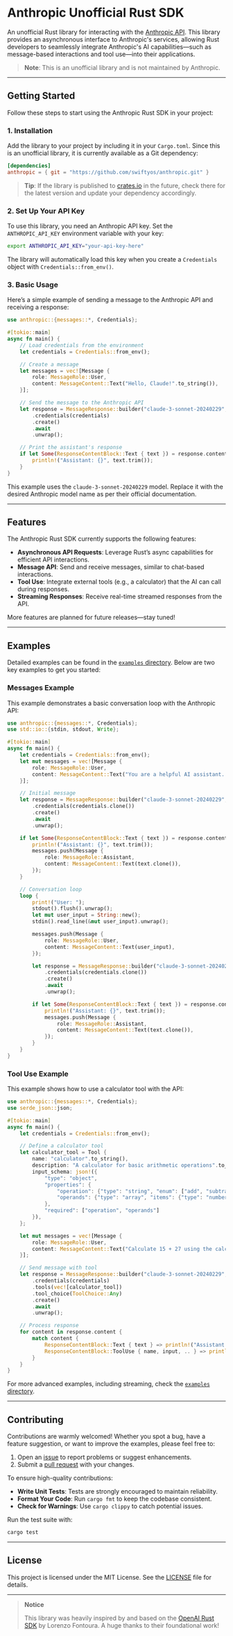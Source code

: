 # Anthropic Unofficial Rust SDK

An unofficial Rust library for interacting with the [Anthropic API](https://www.anthropic.com/api). This library provides an asynchronous interface to Anthropic's services, allowing Rust developers to seamlessly integrate Anthropic's AI capabilities—such as message-based interactions and tool use—into their applications.

> **Note**: This is an unofficial library and is not maintained by Anthropic.

---

## Getting Started

Follow these steps to start using the Anthropic Rust SDK in your project:

### 1. Installation

Add the library to your project by including it in your `Cargo.toml`. Since this is an unofficial library, it is currently available as a Git dependency:

```toml
[dependencies]
anthropic = { git = "https://github.com/swiftyos/anthropic.git" }
```

> **Tip**: If the library is published to [crates.io](https://crates.io) in the future, check there for the latest version and update your dependency accordingly.

### 2. Set Up Your API Key

To use this library, you need an Anthropic API key. Set the `ANTHROPIC_API_KEY` environment variable with your key:

```sh
export ANTHROPIC_API_KEY="your-api-key-here"
```

The library will automatically load this key when you create a `Credentials` object with `Credentials::from_env()`.

### 3. Basic Usage

Here’s a simple example of sending a message to the Anthropic API and receiving a response:

```rust
use anthropic::{messages::*, Credentials};

#[tokio::main]
async fn main() {
    // Load credentials from the environment
    let credentials = Credentials::from_env();

    // Create a message
    let messages = vec![Message {
        role: MessageRole::User,
        content: MessageContent::Text("Hello, Claude!".to_string()),
    }];

    // Send the message to the Anthropic API
    let response = MessageResponse::builder("claude-3-sonnet-20240229", messages, 1024)
        .credentials(credentials)
        .create()
        .await
        .unwrap();

    // Print the assistant's response
    if let Some(ResponseContentBlock::Text { text }) = response.content.first() {
        println!("Assistant: {}", text.trim());
    }
}
```

This example uses the `claude-3-sonnet-20240229` model. Replace it with the desired Anthropic model name as per their official documentation.

---

## Features

The Anthropic Rust SDK currently supports the following features:

- **Asynchronous API Requests**: Leverage Rust’s async capabilities for efficient API interactions.
- **Message API**: Send and receive messages, similar to chat-based interactions.
- **Tool Use**: Integrate external tools (e.g., a calculator) that the AI can call during responses.
- **Streaming Responses**: Receive real-time streamed responses from the API.

More features are planned for future releases—stay tuned!

---

## Examples

Detailed examples can be found in the [`examples` directory](https://github.com/swiftyos/anthropic/tree/main/examples). Below are two key examples to get you started:

### Messages Example

This example demonstrates a basic conversation loop with the Anthropic API:

```rust
use anthropic::{messages::*, Credentials};
use std::io::{stdin, stdout, Write};

#[tokio::main]
async fn main() {
    let credentials = Credentials::from_env();
    let mut messages = vec![Message {
        role: MessageRole::User,
        content: MessageContent::Text("You are a helpful AI assistant. Please introduce yourself briefly.".to_string()),
    }];

    // Initial message
    let response = MessageResponse::builder("claude-3-sonnet-20240229", messages.clone(), 1024)
        .credentials(credentials.clone())
        .create()
        .await
        .unwrap();

    if let Some(ResponseContentBlock::Text { text }) = response.content.first() {
        println!("Assistant: {}", text.trim());
        messages.push(Message {
            role: MessageRole::Assistant,
            content: MessageContent::Text(text.clone()),
        });
    }

    // Conversation loop
    loop {
        print!("User: ");
        stdout().flush().unwrap();
        let mut user_input = String::new();
        stdin().read_line(&mut user_input).unwrap();

        messages.push(Message {
            role: MessageRole::User,
            content: MessageContent::Text(user_input),
        });

        let response = MessageResponse::builder("claude-3-sonnet-20240229", messages.clone(), 1024)
            .credentials(credentials.clone())
            .create()
            .await
            .unwrap();

        if let Some(ResponseContentBlock::Text { text }) = response.content.first() {
            println!("Assistant: {}", text.trim());
            messages.push(Message {
                role: MessageRole::Assistant,
                content: MessageContent::Text(text.clone()),
            });
        }
    }
}
```

### Tool Use Example

This example shows how to use a calculator tool with the API:

```rust
use anthropic::{messages::*, Credentials};
use serde_json::json;

#[tokio::main]
async fn main() {
    let credentials = Credentials::from_env();

    // Define a calculator tool
    let calculator_tool = Tool {
        name: "calculator".to_string(),
        description: "A calculator for basic arithmetic operations".to_string(),
        input_schema: json!({
            "type": "object",
            "properties": {
                "operation": {"type": "string", "enum": ["add", "subtract", "multiply", "divide"]},
                "operands": {"type": "array", "items": {"type": "number"}, "minItems": 2, "maxItems": 2}
            },
            "required": ["operation", "operands"]
        }),
    };

    let mut messages = vec![Message {
        role: MessageRole::User,
        content: MessageContent::Text("Calculate 15 + 27 using the calculator tool.".to_string()),
    }];

    // Send message with tool
    let response = MessageResponse::builder("claude-3-sonnet-20240229", messages.clone(), 1024)
        .credentials(credentials)
        .tools(vec![calculator_tool])
        .tool_choice(ToolChoice::Any)
        .create()
        .await
        .unwrap();

    // Process response
    for content in response.content {
        match content {
            ResponseContentBlock::Text { text } => println!("Assistant: {}", text.trim()),
            ResponseContentBlock::ToolUse { name, input, .. } => println!("Tool use - {}: {}", name, input),
        }
    }
}
```

For more advanced examples, including streaming, check the [`examples` directory](https://github.com/swiftyos/anthropic/tree/main/examples).

---

## Contributing

Contributions are warmly welcomed! Whether you spot a bug, have a feature suggestion, or want to improve the examples, please feel free to:

1. Open an [issue](https://github.com/swiftyos/anthropic/issues) to report problems or suggest enhancements.
2. Submit a [pull request](https://github.com/swiftyos/anthropic/pulls) with your changes.

To ensure high-quality contributions:

- **Write Unit Tests**: Tests are strongly encouraged to maintain reliability.
- **Format Your Code**: Run `cargo fmt` to keep the codebase consistent.
- **Check for Warnings**: Use `cargo clippy` to catch potential issues.

Run the test suite with:

```sh
cargo test
```

---

## License

This project is licensed under the MIT License. See the [LICENSE](LICENSE) file for details.

---

> **Notice**
>
> This library was heavily inspired by and based on the [OpenAI Rust SDK](https://github.com/rellfy/openai) by Lorenzo Fontoura. A huge thanks to their foundational work!
